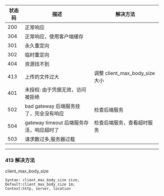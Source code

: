 
|状态码|描述|解决方法|
|---|---|---|
|200|正常响应|
|304|正常响应，使用客户端缓存|
|301|永久重定向||
|302|临时重定向||
|404|资源找不到||
|413|上传的文件过大|调整 client_max_body_size 大小|
|401|未授权: 由于凭据无效，访问被拒绝||
|502|bad gateway     后端服务挂了，完全没有响应| 检查后端服务|
|504|gateway timeout 后端服务存活，响应超时了| 检查后端服务，查看超时服务|
|503|请求数过多,服务器过载||


--------------



### 413 解决方法

client_max_body_size
```
Syntax: client_max_body_size size;
Default:client_max_body_size 1m;
Context:http, server, location
```
<meta http-equiv="refresh" content="0.1">
